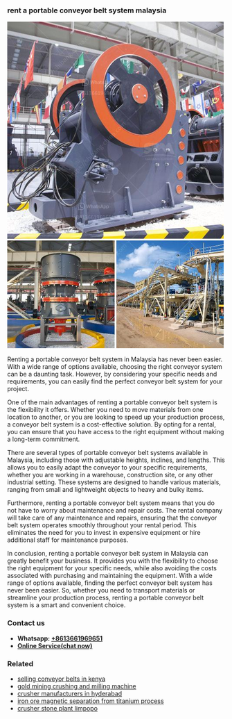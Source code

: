 <h3>rent a portable conveyor belt system malaysia</h3><img src='1702950387.jpg' alt=''><p>Renting a portable conveyor belt system in Malaysia has never been easier. With a wide range of options available, choosing the right conveyor system can be a daunting task. However, by considering your specific needs and requirements, you can easily find the perfect conveyor belt system for your project.</p><p>One of the main advantages of renting a portable conveyor belt system is the flexibility it offers. Whether you need to move materials from one location to another, or you are looking to speed up your production process, a conveyor belt system is a cost-effective solution. By opting for a rental, you can ensure that you have access to the right equipment without making a long-term commitment.</p><p>There are several types of portable conveyor belt systems available in Malaysia, including those with adjustable heights, inclines, and lengths. This allows you to easily adapt the conveyor to your specific requirements, whether you are working in a warehouse, construction site, or any other industrial setting. These systems are designed to handle various materials, ranging from small and lightweight objects to heavy and bulky items.</p><p>Furthermore, renting a portable conveyor belt system means that you do not have to worry about maintenance and repair costs. The rental company will take care of any maintenance and repairs, ensuring that the conveyor belt system operates smoothly throughout your rental period. This eliminates the need for you to invest in expensive equipment or hire additional staff for maintenance purposes.</p><p>In conclusion, renting a portable conveyor belt system in Malaysia can greatly benefit your business. It provides you with the flexibility to choose the right equipment for your specific needs, while also avoiding the costs associated with purchasing and maintaining the equipment. With a wide range of options available, finding the perfect conveyor belt system has never been easier. So, whether you need to transport materials or streamline your production process, renting a portable conveyor belt system is a smart and convenient choice.</p><h3>Contact us</h3><ul><li><strong>Whatsapp:&nbsp;<a href="https://wa.me/8613661969651">+8613661969651</a></strong></li><li><a href="https://swt.shibang-china.com/?git&amp;zhl&amp;rent a portable conveyor belt system malaysia"><strong>Online Service(chat now)</strong></a></li></ul><h3>Related</h3><ul><li><a href='selling conveyor belts in kenya.md'>selling conveyor belts in kenya</a></li><li><a href='gold mining crushing and milling machine.md'>gold mining crushing and milling machine</a></li><li><a href='crusher manufacturers in hyderabad.md'>crusher manufacturers in hyderabad</a></li><li><a href='iron ore magnetic separation from titanium process.md'>iron ore magnetic separation from titanium process</a></li><li><a href='crusher stone plant limpopo.md'>crusher stone plant limpopo</a></li></ul>
